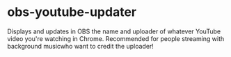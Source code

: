 # obs-youtube-updater
Displays and updates in OBS the name and uploader of whatever YouTube video you're watching in Chrome. Recommended for people streaming with background musicwho want to credit the uploader!
